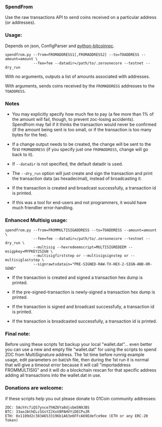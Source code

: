 ### SpendFrom ###

Use the raw transactions API to send coins received on a particular
address (or addresses).

### Usage: ###
Depends on json, ConfigParser and [python-bitcoinrpc](https://github.com/jgarzik/python-bitcoinrpc).

	spendfrom.py --from=FROMADDRESS1[,FROMADDRESS2] --to=TOADDRESS --amount=amount \
	             --fee=fee --datadir=/path/to/.zeroonecore --testnet --dry_run

With no arguments, outputs a list of amounts associated with addresses.

With arguments, sends coins received by the `FROMADDRESS` addresses to the `TOADDRESS`.

### Notes ###

- You may explicitly specify how much fee to pay (a fee more than 1% of the amount
will fail,  though, to prevent zoc-losing accidents). Spendfrom may fail if
it thinks the transaction would never be confirmed (if the amount being sent is
too small, or if the transaction is too many bytes for the fee).

- If a change output needs to be created, the change will be sent to the first
`FROMADDRESS` (if you specify just one `FROMADDRESS`, change will go back to it).

- If `--datadir` is not specified, the default datadir is used.

- The `--dry_run` option will just create and sign the transaction and print
the transaction data (as hexadecimal), instead of broadcasting it.

- If the transaction is created and broadcast successfully, a transaction id
is printed.

- If this was a tool for end-users and not programmers, it would have much friendlier
error-handling.

### Enhanced Multisig usage: ###

	spendfrom.py --from=FROMMULTISIGADDRESS --to=TOADDRESS --amount=amount \
	             --fee=fee --datadir=/path/to/.zeroonecore --testnet --dry_run \
	             --multisig --hexredeemscript=MULTISIGREDEEM --msigpkey=MYPKEY2SIGN \
	             --multisigfirststep or --multisigsignstep or --multisiglaststep \
	             --signrawtxdatain="PRE-SIGNED-RAW-TX-HEX-2-SIGN-AND-OR-SEND"

- If the transaction is created and signed a transaction hex dump
is printed.

- If the pre-signed-transaction is newly-signed a transaction hex dump
is printed.

- If the transaction is signed and broadcast successfully, a transaction id
is printed.

- If the transaction is broadcasted successfully, a transaction id
is printed.


### Final note: ###

Before using these scripts 1st backup your local "wallet.dat"... even better you can use a new and empty file "wallet.dat" for using the scripts to spend ZOC from MultiSignature address.
The 1st time before runnig example usage, edit parameters on bat/sh file, then during the 1st run it is normal that will give a timeout error because it will call "importaddress FROMMULTISIG" and it will do a blockchain rescan for that specific address adding all transactions into the wallet.dat in use.


### Donations are welcome:
 
 if these scripts help you out please donate to 01Coin community addresses:
 
    ZOC: 5AchYc7iQS7ynce7hNZ6Ya8djsbm5N9JBS
    BTC: 33aoJAthELcSGsYZJXxV8PAHVYiDECPuJR
    ETH: 0x1189d2c383A6533196b1A63e6FFcA69Edefce9ee (ETH or any ERC-20 Token)
 

